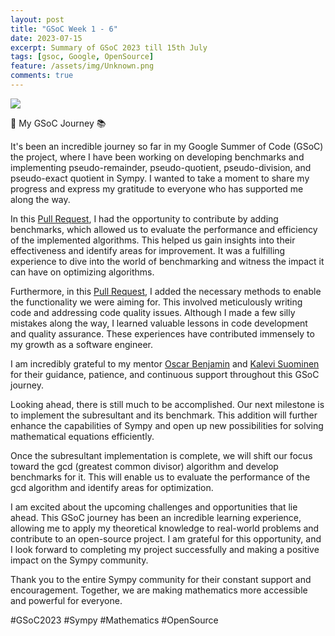 ```yaml
---
layout: post
title: "GSoC Week 1 - 6"
date: 2023-07-15
excerpt: Summary of GSoC 2023 till 15th July
tags: [gsoc, Google, OpenSource]
feature: /assets/img/Unknown.png
comments: true
---
```


<img src="{{site.baseurl}}/assets/img/Sympy.png">


🚀 My GSoC Journey 📚

It's been an incredible journey so far in my Google Summer of Code (GSoC) 
the project, where I have been working on developing benchmarks and implementing 
pseudo-remainder, pseudo-quotient, pseudo-division, and pseudo-exact quotient 
in Sympy. I wanted to take a moment to share my progress and express my 
gratitude to everyone who has supported me along the way.


In this [Pull Request](https://github.com/sympy/sympy_benchmarks/pull/89),
I had the opportunity to contribute by adding benchmarks, which 
allowed us to evaluate the performance and efficiency of the implemented 
algorithms. This helped us gain insights into their effectiveness and identify 
areas for improvement. It was a fulfilling experience to dive into the world of 
benchmarking and witness the impact it can have on optimizing algorithms.


Furthermore, in this [Pull Request](https://github.com/sympy/sympy/pull/25278),
I added the necessary methods to enable the 
functionality we were aiming for. This involved meticulously writing code and 
addressing code quality issues. Although I made a few silly mistakes along the 
way, I learned valuable lessons in code development and quality assurance. 
These experiences have contributed immensely to my growth as a software 
engineer.

I am incredibly grateful to my mentor [Oscar Benjamin](https://github.com/oscarbenjamin) and
[Kalevi Suominen](https://github.com/jksuom) for their 
guidance, patience, and continuous support throughout this GSoC journey.

Looking ahead, there is still much to be accomplished. Our next milestone is to 
implement the subresultant and its benchmark. This addition will further 
enhance the capabilities of Sympy and open up new possibilities for solving 
mathematical equations efficiently.

Once the subresultant implementation is complete, we will shift our focus 
toward the gcd (greatest common divisor) algorithm and develop benchmarks for 
it. This will enable us to evaluate the performance of the gcd algorithm and 
identify areas for optimization.

I am excited about the upcoming challenges and opportunities that lie ahead. 
This GSoC journey has been an incredible learning experience, allowing me to 
apply my theoretical knowledge to real-world problems and contribute to an 
open-source project. I am grateful for this opportunity, and I look forward to 
completing my project successfully and making a positive impact on the Sympy 
community.


Thank you to the entire Sympy community for their constant support and 
encouragement. Together, we are making mathematics more accessible and powerful 
for everyone.


#GSoC2023 #Sympy #Mathematics #OpenSource
